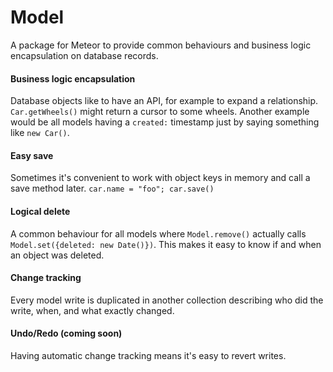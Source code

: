 # Model

A package for Meteor to provide common behaviours and business logic encapsulation on database records.

#### Business logic encapsulation
Database objects like to have an API, for example to expand a relationship. `Car.getWheels()` might return a cursor to some wheels. Another example would be all models having a `created:` timestamp just by saying something like `new Car()`.

#### Easy save
Sometimes it's convenient to work with object keys in memory and call a save method later. `car.name = "foo"; car.save()`

#### Logical delete
A common behaviour for all models where `Model.remove()` actually calls `Model.set({deleted: new Date()})`. This makes it easy to know if and when an object was deleted.

#### Change tracking
Every model write is duplicated in another collection describing who did the write, when, and what exactly changed.

#### Undo/Redo (coming soon)
Having automatic change tracking means it's easy to revert writes.